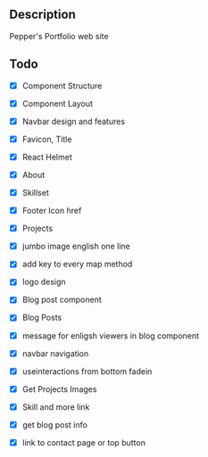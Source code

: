 ## Description
Pepper's Portfolio web site

## Todo
- [x] Component Structure 
- [x] Component Layout 
- [x] Navbar design and features 
- [x] Favicon, Title
- [x] React Helmet
- [x] About 
- [x] Skillset
- [x] Footer Icon href
- [x] Projects
- [x] jumbo image english one line

- [x] add key to every map method

- [x] logo design

- [x] Blog post component 
- [x] Blog Posts

- [x] message for enligsh viewers in blog component
- [x] navbar navigation
- [x] useinteractions from bottom fadein 

- [x] Get Projects Images
- [x] Skill and more link 
- [x] get blog post info

- [x] link to contact page or top button


